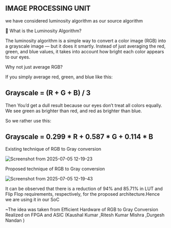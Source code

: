 ## IMAGE PROCESSING UNIT
we have considered luminosity algorithm as our source algorithm 

🌟 What is the Luminosity Algorithm?

The luminosity algorithm is a simple way to convert a color image (RGB) into a grayscale image — but it does it smartly. Instead of just averaging the red, green, and blue values, it takes into account how bright each color appears to our eyes.

Why not just average RGB?

If you simply average red, green, and blue like this: 
## Grayscale = (R + G + B) / 3

Then You’d get a dull result because our eyes don’t treat all colors equally. We see green as brighter than red, and red as brighter than blue.

So we rather use this: 
## Grayscale = 0.299  * R + 0.587 * G +  0.114 * B

 Existing technique of RGB to Gray conversion
 
 ![Screenshot from 2025-07-05 12-19-23](https://github.com/user-attachments/assets/4a8fd876-fb28-4ba8-b156-a61bc6f83999)

Proposed technique of RGB to Gray conversion

![Screenshot from 2025-07-05 12-19-43](https://github.com/user-attachments/assets/654f253b-8fe4-4918-af2e-1814cb9ee04f)

It can be observed
that there is a reduction of 94% and 85.71% in LUT and Flip Flop requirements, respectively, for the proposed architecture.Hence we are using it in our SoC







~The idea was taken from Efficient Hardware of RGB to Gray Conversion Realized on FPGA and ASIC
(Kaushal Kumar ,Ritesh Kumar Mishra ,Durgesh Nandan )
